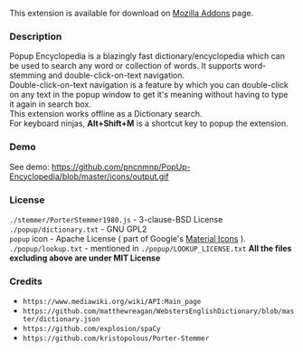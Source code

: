 This extension is available for download on [Mozilla Addons](https://addons.mozilla.org/en-US/firefox/addon/popup-encyclopedia/) page.

### Description
Popup Encyclopedia is a blazingly fast dictionary/encyclopedia which can be used to search any word or collection of words. It supports word-stemming and double-click-on-text navigation.<br/>
Double-click-on-text navigation is a feature by which you can double-click on any text in the popup window to get it's meaning without having to type it again in search box.<br/>
This extension works offline as a Dictionary search.<br/>
For keyboard ninjas, **Alt+Shift+M** is a shortcut key to popup the extension.

### Demo
See demo: https://github.com/pncnmnp/PopUp-Encyclopedia/blob/master/icons/output.gif

### License
`./stemmer/PorterStemmer1980.js` - 3-clause-BSD License<br/>
`./popup/dictionary.txt` - GNU GPL2<br/>
`popup` icon - Apache License ( part of Google's [Material Icons](https://material.io/tools/icons/?icon=speaker_notes&style=baseline) ).<br/>
`./popup/lookup.txt` - mentioned in `./popup/LOOKUP_LICENSE.txt`
**All the files excluding above are under MIT License**

### Credits
* `https://www.mediawiki.org/wiki/API:Main_page`<br/>
* `https://github.com/matthewreagan/WebstersEnglishDictionary/blob/master/dictionary.json`<br/>
* `https://github.com/explosion/spaCy`<br/>
* `https://github.com/kristopolous/Porter-Stemmer`